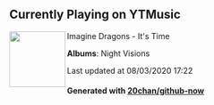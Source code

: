 ## Currently Playing on YTMusic

[<img align="left" width="100" src="https://lh3.googleusercontent.com/q5PWa2JVJApX31A7QU2vE4RY8i5S_ofYbfpxgDjhz5fagMAxv8ROkEpUr2OAYgYrhzYqJpv0bV94DRCb">](https://music.youtube.com/channel/UC0aXrjVxG5pZr99v77wZdPQ)

Imagine Dragons - It's Time

**Albums**: Night Visions

Last updated at 08/03/2020 17:22

#### Generated with [20chan/github-now](https://github.com/20chan/github-now)


<!--
**20chan/20chan** is a ✨ _special_ ✨ repository because its `README.md` (this file) appears on your GitHub profile.

Here are some ideas to get you started:

- 🔭 I’m currently working on ...
- 🌱 I’m currently learning ...
- 👯 I’m looking to collaborate on ...
- 🤔 I’m looking for help with ...
- 💬 Ask me about ...
- 📫 How to reach me: ...
- 😄 Pronouns: ...
- ⚡ Fun fact: ...
-->
